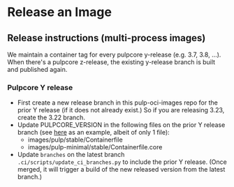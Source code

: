 # Release an Image

## Release instructions (multi-process images)

We maintain a container tag for every pulpcore y-release (e.g. 3.7, 3.8, ...). When there's a
pulpcore z-release, the existing y-release branch is built and published again.

### Pulpcore Y release

* First create a new release branch in this pulp-oci-images repo for the prior Y release
  (if it does not already exist.) So if you are releasing 3.23, create the 3.22 branch.
* Update PULPCORE_VERSION in the following files on the prior Y release branch
  (see [here](https://github.com/pulp/pulp-oci-images/pull/61/files) as an example, albeit of only 1 file):
  * images/pulp/stable/Containerfile
  * images/pulp-minimal/stable/Containerfile.core
* Update `branches` on the latest branch `.ci/scripts/update_ci_branches.py` to include the prior Y release.
  (Once merged, it will trigger a build of the new released version from the latest branch.)
